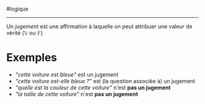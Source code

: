 #logique

----
Un _jugement_ est une affirmation à laquelle on peut attribuer une valeur de vérité ($\mathbb{V}$ ou $\mathbb{F}$)

# Exemples
- *"cette voiture est bleue"* est un jugement
- *"cette voiture est-elle bleue ?"* est (la question associée à) un jugement
- *"quelle est la couleur de cette voiture"* n'est **pas un jugement**
- *"la taille de cette voiture"* n'est **pas un jugement**
